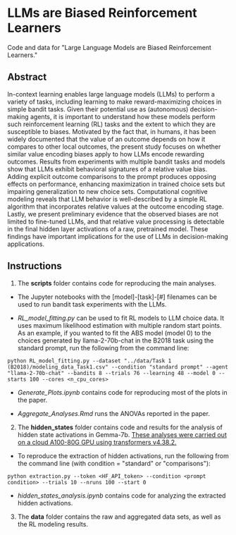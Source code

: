 # LLMs are Biased Reinforcement Learners
Code and data for "Large Language Models are Biased Reinforcement Learners."

## Abstract
In-context learning enables large language models (LLMs) to perform a variety of tasks, including learning to make reward-maximizing choices in simple bandit tasks. Given their potential use as (autonomous) decision-making agents, it is important to understand how these models perform such reinforcement learning (RL) tasks and the extent to which they are susceptible to biases. Motivated by the fact that, in humans, it has been widely documented that the value of an outcome depends on how it compares to other local outcomes, the present study focuses on whether similar value encoding biases apply to how LLMs encode rewarding outcomes. Results from experiments with multiple bandit tasks and models show that LLMs exhibit behavioral signatures of a relative value bias. Adding explicit outcome comparisons to the prompt produces opposing effects on performance, enhancing maximization in trained choice sets but impairing generalization to new choice sets. Computational cognitive modeling reveals that LLM behavior is well-described by a simple RL algorithm that incorporates relative values at the outcome encoding stage. Lastly, we present preliminary evidence that the observed biases are not limited to fine-tuned LLMs, and that relative value processing is detectable in the final hidden layer activations of a raw, pretrained model. These findings have important implications for the use of LLMs in decision-making applications.

## Instructions

1. The **scripts** folder contains code for reproducing the main analyses.

* The Jupyter notebooks with the [model]-[task]-[#] filenames can be used to run bandit task experiments with the LLMs.

* *RL_model_fitting.py* can be used to fit RL models to LLM choice data. It uses maximum likelihood estimation with multiple random start points. As an example, if you wanted to fit the ABS model (model 0) to the choices generated by llama-2-70b-chat in the B2018 task using the standard prompt, run the following from the command line:
```
python RL_model_fitting.py --dataset "../data/Task 1 (B2018)/modeling_data_Task1.csv" --condition "standard prompt" --agent "llama-2-70b-chat" --bandits 8 --trials 76 --learning 48 --model 0 --starts 100 --cores <n_cpu_cores>
```
* *Generate_Plots.ipynb* contains code for reproducing most of the plots in the paper.

* *Aggregate_Analyses.Rmd* runs the ANOVAs reported in the paper.

2. The **hidden_states** folder contains code and results for the analysis of hidden state activations in Gemma-7b. <ins>These analyses were carried out on a cloud A100-80G GPU using transformers v4.38.2.</ins>

* To reproduce the extraction of hidden activations, run the following from the command line (with condition = "standard" or "comparisons"):
```
python extraction.py --token <HF_API_token> --condition <prompt condition> --trials 10 --nruns 100 --start 0
```

* *hidden_states_analysis.ipynb* contains code for analyzing the extracted hidden activations.

3. The **data** folder contains the raw and aggregated data sets, as well as the RL modeling results.

